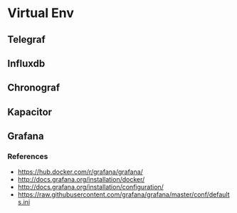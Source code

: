 # Virtual Env

## Telegraf

## Influxdb

## Chronograf

## Kapacitor

## Grafana
### References
- https://hub.docker.com/r/grafana/grafana/
- http://docs.grafana.org/installation/docker/
- http://docs.grafana.org/installation/configuration/
- https://raw.githubusercontent.com/grafana/grafana/master/conf/defaults.ini
